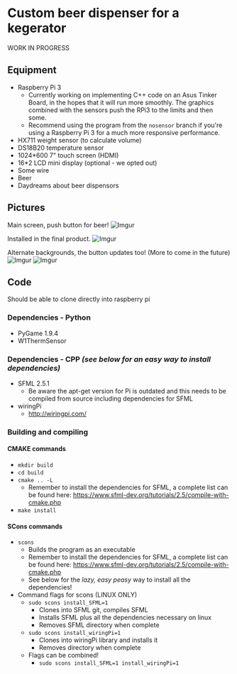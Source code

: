 # Custom beer dispenser for a kegerator

WORK IN PROGRESS

## Equipment
* Raspberry Pi 3
  * Currently working on implementing C++ code on an Asus Tinker Board, in the hopes that it will run more smoothly. The graphics combined with the sensors push the RPi3 to the limits and then some.
  * Recommend using the program from the `nosensor` branch if you're using a Raspberry Pi 3 for a much more responsive performance.
* HX711 weight sensor (to calculate volume)
* DS18B20 temperature sensor
* 1024*600 7" touch screen (HDMI)
* 16*2 LCD mini display (optional - we opted out)
* Some wire
* Beer
* Daydreams about beer dispensors

## Pictures
Main screen, push button for beer!
![Imgur](https://i.imgur.com/2BQso9Q.jpg)

Installed in the final product.
![Imgur](https://i.imgur.com/OJeiuH8.jpg)

Alternate backgrounds, the button updates too! (More to come in the future)
![Imgur](https://i.imgur.com/vd8A6uum.png)
![Imgur](https://i.imgur.com/EzW6KZr.png)


## Code
Should be able to clone directly into raspberry pi
### Dependencies - Python
* PyGame 1.9.4 
* W1ThermSensor
### Dependencies - CPP *(see below for an easy way to install dependencies)*
* SFML 2.5.1
  * Be aware the apt-get version for Pi is outdated and this needs to be compiled from source including dependencies for SFML
* wiringPi
  * http://wiringpi.com/
### Building and compiling
#### CMAKE commands
* `mkdir build`
* `cd build`
* `cmake .. -L`
  * Remember to install the dependencies for SFML, a complete list can be found here: https://www.sfml-dev.org/tutorials/2.5/compile-with-cmake.php
* `make install`
#### SCons commands
* `scons`
  * Builds the program as an executable
  * Remember to install the dependencies for SFML, a complete list can be found here: https://www.sfml-dev.org/tutorials/2.5/compile-with-cmake.php
  * See below for the *lazy, easy peasy* way to install all the dependencies!
* Command flags for scons (LINUX ONLY)
  * `sudo scons install_SFML=1`
    * Clones into SFML git, compiles SFML
    * Installs SFML plus all the dependencies necessary on linux
    * Removes SFML directory when complete
  * `sudo scons install_wiringPi=1`
    * Clones into wiringPi library and installs it
    * Removes directory when complete
  * Flags can be combined!
    * `sudo scons install_SFML=1 install_wiringPi=1`